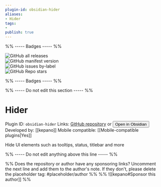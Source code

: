 ```yaml
---
plugin-id: obsidian-hider
aliases:
- Hider
tags: 
- 
publish: true
---
```


%% ----- Badges ----- %%

![GitHub all releases](https://img.shields.io/github/downloads/kepano/obsidian-hider/total?color=573E7A&logo=github&style=for-the-badge)   
![GitHub manifest version](https://img.shields.io/github/manifest-json/v/kepano/obsidian-hider?color=573E7A&logo=github&style=for-the-badge)   
![GitHub issues by-label](https://img.shields.io/github/issues/kepano/obsidian-hider/help%20wanted?color=573E7A&logo=github&style=for-the-badge)   
![GitHub Repo stars](https://img.shields.io/github/stars/kepano/obsidian-hider?color=573E7A&logo=github&style=for-the-badge)

%% ----- Badges ----- %%

%% ----- Do not edit this section ----- %%

# Hider

Plugin ID: `obsidian-hider`
Links: [GitHub repository](https://github.com/kepano/obsidian-hider) or [<button id=HH>Open in Obsidian</button>](obsidian://goto-plugin?id=obsidian-hider)
Developed by: [[kepano]]
Mobile compatible: [[Mobile-compatible plugins|Yes]]

Hide UI elements such as tooltips, status, titlebar and more

%% ----- Do not edit anything above this line ----- %% 

%% Does the repository or author have any sponsoring links? Uncomment the next line and add them to the author's note. If they don't, please delete the placeholder tag: #placeholder/author %%
%% ![[kepano#Sponsor this author]] %%
